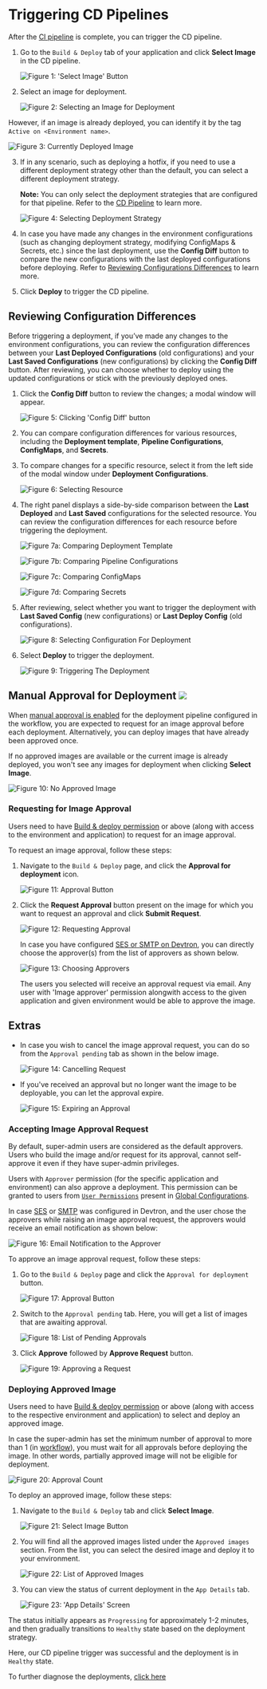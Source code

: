 # Triggering CD Pipelines

After the [CI pipeline](./triggering-ci.md) is complete, you can trigger the CD pipeline.

1. Go to the `Build & Deploy` tab of your application and click **Select Image** in the CD pipeline.

    ![Figure 1: 'Select Image' Button](https://devtron-public-asset.s3.us-east-2.amazonaws.com/images/deploying-application/triggering-cd/select-image.jpg)

2. Select an image for deployment.

    ![Figure 2: Selecting an Image for Deployment](https://devtron-public-asset.s3.us-east-2.amazonaws.com/images/deploying-application/triggering-cd/deploy-v2.jpg)

 However, if an image is already deployed, you can identify it by the tag `Active on <Environment name>`.

 ![Figure 3: Currently Deployed Image](https://devtron-public-asset.s3.us-east-2.amazonaws.com/images/deploying-application/triggering-cd/active-tag.jpg)

3. If in any scenario, such as deploying a hotfix, if you need to use a different deployment strategy other than the default, you can select a different deployment strategy. 

     **Note:** You can only select the deployment strategies that are configured for that pipeline. Refer to the [CD Pipeline](../creating-application/workflow/cd-pipeline.md#configure-deployment-strategies) to learn more.

     ![Figure 4: Selecting Deployment Strategy](https://devtron-public-asset.s3.us-east-2.amazonaws.com/images/creating-application/app-details/deployment-build.jpg)

4. In case you have made any changes in the environment configurations (such as changing deployment strategy, modifying ConfigMaps & Secrets, etc.) since the last deployment, use the **Config Diff** button to compare the new configurations with the last deployed configurations before deploying. Refer to [Reviewing Configurations Differences](#reviewing-configurations-differences) to learn more.

5. Click **Deploy** to trigger the CD pipeline.

## Reviewing Configuration Differences

Before triggering a deployment, if you’ve made any changes to the environment configurations, you can review the configuration differences between your **Last Deployed Configurations** (old configurations) and your **Last Saved Configurations** (new configurations) by clicking the **Config Diff** button. After reviewing, you can choose whether to deploy using the updated configurations or stick with the previously deployed ones.

1. Click the **Config Diff** button to review the changes; a modal window will appear.

     ![Figure 5: Clicking 'Config Diff' button](https://devtron-public-asset.s3.us-east-2.amazonaws.com/images/deploying-application/triggering-cd/config-diff-click.jpg)

2. You can compare configuration differences for various resources, including the **Deployment template**, **Pipeline Configurations**, **ConfigMaps**, and **Secrets**.

3. To compare changes for a specific resource, select it from the left side of the modal window under **Deployment Configurations**. 

     ![Figure 6: Selecting Resource](https://devtron-public-asset.s3.us-east-2.amazonaws.com/images/deploying-application/triggering-cd/config-diff-modal.jpg) 

4. The right panel displays a side-by-side comparison between the **Last Deployed** and **Last Saved** configurations for the selected resource. You can review the configuration differences for each resource before triggering the deployment.

     ![Figure 7a: Comparing Deployment Template](https://devtron-public-asset.s3.us-east-2.amazonaws.com/images/deploying-application/triggering-cd/config-diff-deployment-template.jpg) 

     ![Figure 7b: Comparing Pipeline Configurations](https://devtron-public-asset.s3.us-east-2.amazonaws.com/images/deploying-application/triggering-cd/config-diff-pipeline-config.jpg) 

     ![Figure 7c: Comparing ConfigMaps](https://devtron-public-asset.s3.us-east-2.amazonaws.com/images/deploying-application/triggering-cd/config-diff-configmap.jpg) 

     ![Figure 7d: Comparing Secrets](https://devtron-public-asset.s3.us-east-2.amazonaws.com/images/deploying-application/triggering-cd/config-diff-secret.jpg) 

5. After reviewing, select whether you want to trigger the deployment with **Last Saved Config** (new configurations) or **Last Deploy Config** (old configurations).

     ![Figure 8: Selecting Configuration For Deployment](https://devtron-public-asset.s3.us-east-2.amazonaws.com/images/deploying-application/triggering-cd/config-diff-select-config.jpg)

6. Select **Deploy** to trigger the deployment.

     ![Figure 9: Triggering The Deployment](https://devtron-public-asset.s3.us-east-2.amazonaws.com/images/deploying-application/triggering-cd/config-diff-deploy.jpg)

## Manual Approval for Deployment [![](https://devtron-public-asset.s3.us-east-2.amazonaws.com/images/elements/EnterpriseTag.svg)](https://devtron.ai/pricing)

When [manual approval is enabled](../global-configurations/approval-policy.md) for the deployment pipeline configured in the workflow, you are expected to request for an image approval before each deployment. Alternatively, you can deploy images that have already been approved once.

If no approved images are available or the current image is already deployed, you won't see any images for deployment when clicking **Select Image**.

![Figure 10: No Approved Image](https://devtron-public-asset.s3.us-east-2.amazonaws.com/images/deploying-application/triggering-cd/no-approved-image-v2.jpg)

### Requesting for Image Approval

Users need to have [Build & deploy permission](../global-configurations/authorization/user-access.md#devtron-apps-permissions) or above (along with access to the environment and application) to request for an image approval.

To request an image approval, follow these steps:

1. Navigate to the `Build & Deploy` page, and click the **Approval for deployment** icon.

    ![Figure 11: Approval Button](https://devtron-public-asset.s3.us-east-2.amazonaws.com/images/deploying-application/triggering-cd/deployment-approval-button-v2.jpg)

2. Click the **Request Approval** button present on the image for which you want to request an approval and click **Submit Request**.

    ![Figure 12: Requesting Approval](https://devtron-public-asset.s3.us-east-2.amazonaws.com/images/deploying-application/triggering-cd/request-approval-v2.jpg)

    In case you have configured [SES or SMTP on Devtron](../global-configurations/manage-notification.md#notification-configurations), you can directly choose the approver(s) from the list of approvers as shown below.

    ![Figure 13: Choosing Approvers](https://devtron-public-asset.s3.us-east-2.amazonaws.com/images/deploying-application/triggering-cd/approver-list-v2.jpg)

    The users you selected will receive an approval request via email. Any user with 'Image approver' permission alongwith access to the given application and given environment would be able to approve the image.


## Extras

* In case you wish to cancel the image approval request, you can do so from the `Approval pending` tab as shown in the below image.

    ![Figure 14: Cancelling Request](https://devtron-public-asset.s3.us-east-2.amazonaws.com/images/deploying-application/triggering-cd/cancel-approval.jpg)

* If you've received an approval but no longer want the image to be deployable, you can let the approval expire.

    ![Figure 15: Expiring an Approval](https://devtron-public-asset.s3.us-east-2.amazonaws.com/images/deploying-application/triggering-cd/expire-approval.jpg)

### Accepting Image Approval Request

By default, super-admin users are considered as the default approvers. Users who build the image and/or request for its approval, cannot self-approve it even if they have super-admin privileges.

Users with `Approver` permission (for the specific application and environment) can also approve a deployment. This permission can be granted to users from [`User Permissions`](../global-configurations/authorization/user-access.md#devtron-apps-permissions) present in [Global Configurations](../global-configurations/README.md).

In case [SES](../global-configurations/manage-notification.md#manage-ses-configurations) or [SMTP](../global-configurations/manage-notification.md#manage-smtp-configurations) was configured in Devtron, and the user chose the approvers while raising an image approval request, the approvers would receive an email notification as shown below:

![Figure 16: Email Notification to the Approver](https://devtron-public-asset.s3.us-east-2.amazonaws.com/images/deploying-application/triggering-cd/email-notification.jpg)

To approve an image approval request, follow these steps:

1. Go to the `Build & Deploy` page and click the `Approval for deployment` button.

    ![Figure 17: Approval Button](https://devtron-public-asset.s3.us-east-2.amazonaws.com/images/deploying-application/triggering-cd/deployment-approval-button-v2.jpg)

2. Switch to the `Approval pending` tab. Here, you will get a list of images that are awaiting approval.

    ![Figure 18: List of Pending Approvals](https://devtron-public-asset.s3.us-east-2.amazonaws.com/images/deploying-application/triggering-cd/approval-pending-tab.jpg)

3. Click **Approve** followed by **Approve Request** button.

    ![Figure 19: Approving a Request](https://devtron-public-asset.s3.us-east-2.amazonaws.com/images/deploying-application/triggering-cd/approve-request-v2.jpg)

### Deploying Approved Image

Users need to have [Build & deploy permission](../global-configurations/authorization/user-access.md#devtron-apps-permissions) or above (along with access to the respective environment and application) to select and deploy an approved image.

In case the super-admin has set the minimum number of approval to more than 1 (in [workflow](../creating-application/workflow/cd-pipeline.md#4-manual-approval-for-deployment)), you must wait for all approvals before deploying the image. In other words, partially approved image will not be eligible for deployment.

![Figure 20: Approval Count](https://devtron-public-asset.s3.us-east-2.amazonaws.com/images/deploying-application/triggering-cd/approval-count-v2.jpg)

To deploy an approved image, follow these steps:

1. Navigate to the `Build & Deploy` tab and click **Select Image**. 

    ![Figure 21: Select Image Button](https://devtron-public-asset.s3.us-east-2.amazonaws.com/images/deploying-application/triggering-cd/select-image.jpg)

2. You will find all the approved images listed under the `Approved images` section. From the list, you can select the desired image and deploy it to your environment.

    ![Figure 22: List of Approved Images](https://devtron-public-asset.s3.us-east-2.amazonaws.com/images/deploying-application/triggering-cd/approved-images-v2.jpg)

3. You can view the status of current deployment in the `App Details` tab. 

    ![Figure 23: 'App Details' Screen](https://devtron-public-asset.s3.us-east-2.amazonaws.com/images/deploying-application/triggering-cd/app-status-v2.jpg)

The status initially appears as `Progressing` for approximately 1-2 minutes, and then gradually transitions to `Healthy` state based on the deployment strategy.

Here, our CD pipeline trigger was successful and the deployment is in `Healthy` state.

To further diagnose the deployments, [click here](../debugging-deployment-and-monitoring.md)

